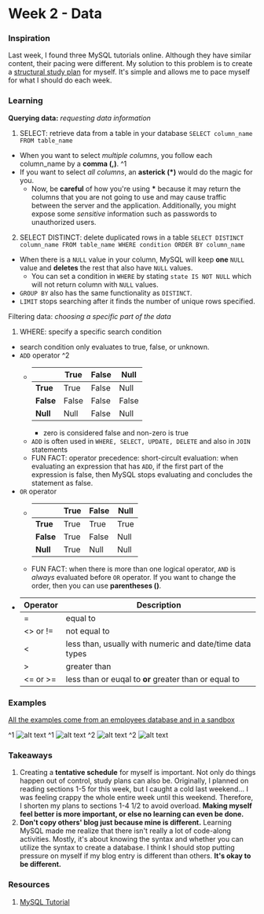 # Week 2 - Data

### Inspiration
Last week, I found three MySQL tutorials online. Although they have similar content, their pacing were different. My solution to this problem is to create a [structural study plan](https://docs.google.com/spreadsheets/d/1I51gzCNBWmqIIOoYM1kNFV3vBxlxAhPDLNFUw4u5dUw/edit?usp=sharing) for myself. It's simple and allows me to pace myself for what I should do each week.

### Learning
__Querying data:__ _requesting data information_
1. SELECT: retrieve data from a table in your database ``` SELECT column_name FROM table_name ``` <br>
  * When you want to select _multiple columns_, you follow each column_name by a __comma (,)__. ^1 <br> 
  * If you want to select _all columns_, an __asterick (*)__ would do the magic for you. <br>
    * Now, be __careful__ of how you're using __*__ because it may return the columns that you are not going to use and may cause traffic between the server and the application. Additionally, you might expose some _sensitive_ information such as passwords to unauthorized users. 
2. SELECT DISTINCT: delete duplicated rows in a table ```SELECT DISTINCT column_name FROM table_name WHERE condition ORDER BY column_name``` <br>
  * When there is a ```NULL``` value in your column, MySQL will keep __one__ ```NULL``` value and __deletes__ the rest that also have ```NULL``` values.
    * You can set a condition in ```WHERE``` by stating ```state IS NOT NULL``` which will not return column with ```NULL``` values.
  * ```GROUP BY``` also has the same functionality as ```DISTINCT```.
  * ```LIMIT``` stops searching after it finds the number of unique rows specified.

Filtering data: _choosing a specific part of the data_
1. WHERE: specify a specific search condition 
  * search condition only evaluates to true, false, or unknown.
  * ```ADD``` operator ^2
    * |         |True  |False|Null | 
      |---------|------|-----|-----|
      |__True__ |True  |False|Null |  
      |__False__|False |False|False|
      |__Null__ |Null  |False|Null |
      * zero is considered false and non-zero is true
    * ```ADD``` is often used in ```WHERE, SELECT, UPDATE, DELETE``` and also in ```JOIN``` statements 
    * FUN FACT: operator precedence: short-circult evaluation: when evaluating an expression that has  ```ADD```, if the first part of the expression is false, then MySQL stops evaluating and concludes the statement as false.
  * ```OR``` operator
    * |         |True  |False|Null | 
      |---------|------|-----|-----|
      |__True__ |True  |True |True |  
      |__False__|True  |False|Null |
      |__Null__ |True  |Null |Null |
    * FUN FACT: when there is more than one logical operator, ```AND``` is _always_ evaluated before ```OR``` operator. If you want to change the order, then you can use __parentheses ()__.
  * |    Operator   |  Description     |  
    |---------------|------------------|     
    |   =           | equal to         |
    |   <> or !=    | not equal to     |
    |   <           | less than, usually with numeric and date/time data types|
    |   >           | greater than     |  
    | <= or >=      | less than or euqal to __or__ greater than or equal to   |

### Examples    

[All the examples come from an employees database and in a sandbox](http://www.mysqltutorial.org/tryit/) 

^1 ![alt text]()
^1 ![alt text]()
^2 ![alt text]()
^2 ![alt text]()

### Takeaways
1. Creating a __tentative schedule__ for myself is important. Not only do things happen out of control, study plans can also be. Originally, I planned on reading sections 1-5 for this week, but I caught a cold last weekend... I was feeling crappy the whole entire week until this weekend. Therefore, I shorten my plans to sections 1-4 1/2 to avoid overload. __Making myself feel better is more important, or else no learning can even be done.__
2. __Don't copy others' blog just because mine is different.__ Learning MySQL made me realize that there isn't really a lot of code-along activities. Mostly, it's about knowing the syntax and whether you can utilize the syntax to create a database. I think I should stop putting pressure on myself if my blog entry is different than others. __It's okay to be different.__  

### Resources 

1. [MySQL Tutorial](http://www.mysqltutorial.org/basic-mysql-tutorial.aspx)